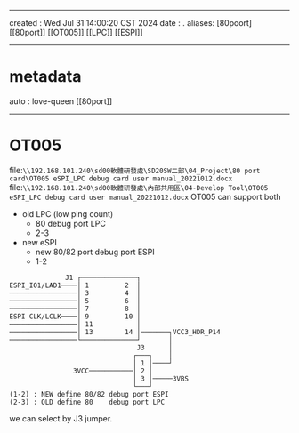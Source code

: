 -------------------------------------------------------------------------------
created	:	Wed Jul 31 14:00:20 CST 2024
date	:	.
aliases: [80poort]
[[80port]]
[[OT005]]
[[LPC]]
[[ESPI]]

-------------------------------------------------------------------------------
# metadata  #
auto	:	love-queen
[[80port]]

-------------------------------------------------------------------------------
#  OT005   #
file:`\\192.168.101.240\sd00軟體研發處\SD20SW二部\04_Project\80 port card\OT005 eSPI_LPC debug card user manual_20221012.docx`
file:`\\192.168.101.240\sd00軟體研發處\內部共用區\04-Develop Tool\OT005 eSPI_LPC debug card user manual_20221012.docx`
OT005 can support both
+ old LPC (low ping count)
  + 80 debug port LPC
  + 2-3
+ new eSPI
  + new 80/82 port debug port ESPI
  + 1-2
```
              J1 ┌──────────────┐
ESPI_IO1/LAD1────│ 1         2  │
─────────────────│ 3         4  │
─────────────────│ 5         6  │
─────────────────│ 7         8  │
ESPI CLK/LCLK────│ 9         10 │
─────────────────│ 11           │
─────────────────│ 13        14 │───────┐VCC3_HDR_P14
─────────────────└──────────────┘       │
                                J3      │
                               ┌───┐    │
                               │ 1 │────┘
                3VCC───────────│ 2 │
                               │ 3 │─────3VBS
                               └───┘
(1-2) : NEW define 80/82 debug port ESPI
(2-3) : OLD define 80    debug port LPC
```

we can select by J3 jumper.


